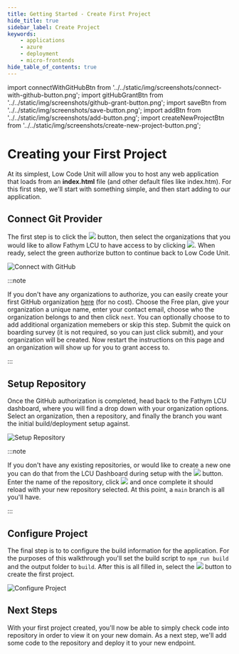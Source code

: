 ```yaml
---
title: Getting Started - Create First Project
hide_title: true
sidebar_label: Create Project
keywords:
    - applications
    - azure
    - deployment
    - micro-frontends
hide_table_of_contents: true
---
```


import connectWithGitHubBtn from '../../static/img/screenshots/connect-with-github-button.png';
import gitHubGrantBtn from '../../static/img/screenshots/github-grant-button.png';
import saveBtn from '../../static/img/screenshots/save-button.png';
import addBtn from '../../static/img/screenshots/add-button.png';
import createNewProjectBtn from '../../static/img/screenshots/create-new-project-button.png';

# Creating your First Project 

At its simplest, Low Code Unit will allow you to host any web application that loads from an **index.html** file (and other default files like index.htm).  For this first step, we'll start with something simple, and then start adding to our application.

## Connect Git Provider

The first step is to click the <img src={connectWithGitHubBtn} class="text-image" /> button, then select the organizations that you would like to allow Fathym LCU to have access to by clicking <img src={gitHubGrantBtn} class="text-image" />.  When ready, select the green authorize button to continue back to Low Code Unit.

![Connect with GitHub](/img/screenshots/connect-with-github.png)

:::note

If you don't have any organizations to authorize, you can easily create your first GitHub organization [here](https://github.com/organizations/plan) (for no cost).  Choose the Free plan, give your organization a unique name, enter your contact email, choose who the organization belongs to and then click `next`.  You can optionally choose to to add additional organization memebers or skip this step.  Submit the quick on boarding survey (it is not required, so you can just click submit), and your organization will be created.  Now restart the instructions on this page and an organization will show up for you to grant access to.

:::

## Setup Repository

Once the GitHub authorization is completed, head back to the Fathym LCU dashboard, where you will find a drop down with your organization options.  Select an organization, then a repository, and finally the branch you want the initial build/deployment setup against.

![Setup Repository](/img/screenshots/setup-repository.png)

:::note

If you don't have any existing repositories, or would like to create a new one you can do that from the LCU Dashboard during setup with the <img src={addBtn} class="text-image" /> button.  Enter the name of the repository, click <img src={saveBtn} class="text-image" /> and once complete it should reload with your new repository selected.  At this point, a `main` branch is all you'll have.

:::

## Configure Project

The final step is to to configure the build information for the application.  For the purposes of this walkthrough you'll set the build script to `npm run build` and the output folder to `build`.  After this is all filled in, select the <img src={createNewProjectBtn} class="text-image" /> button to create the first project.

![Configure Project](/img/screenshots/configure-project.png)

## Next Steps

With your first project created, you'll now be able to simply check code into repository in order to view it on your new domain.  As a next step, we'll add some code to the repository and deploy it to your new endpoint.
